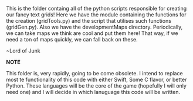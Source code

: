 This is the folder containg all of the python scripts responsible for creating our fancy text grids! Here
we have the module containing the functions for the creation (gridTools.py) and the script that utilises 
such functions (gridGen.py). Also we have the developmentMaps directory. Periodically, we can take maps 
we think are cool and put them here! That way, if we need a ton of maps quickly, we can fall back on these.

~Lord of Junk

__NOTE__

This folder is, very rapidly, going to be come obsolete. I intend to replace most te functionality of this code with either Swift, Some C flavor, or better Python. These languages will be the core of the game (hopefully I will only need one) and I will decide in which lanuguage this code will be written.
